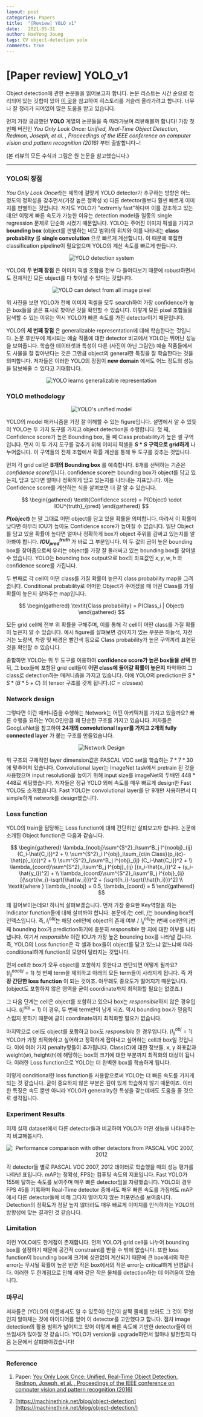 ```yaml
---
layout: post
categories: Papers
title:  "[Review] YOLO v1"
date:   2021-05-31
author: HaeYong Joung
tags: CV object-detection yolo
comments: true
---
```


[Paper review] YOLO_v1
===============

Object detection에 관한 논문들을 읽어보고자 합니다.
논문 리스트는 시간 순으로 정리되어 있는 깃헙이 있어 [이 곳](https://github.com/hoya012/deep_learning_object_detection)을 참고하여 히스토리를 거슬러 올라가려고 합니다. 너무나 잘 정리가 되어있어 많은 도움을 받고 있습니다.

먼저 가장 궁금했던 **YOLO** 계열의 논문들을 죽 따라가보며 리뷰해볼까 합니다! 가장 첫 번째 버전인 *You Only Look Once: Unified, Real-Time Object Detection, Redmon, Joseph, et al. , Proceedings of the IEEE conference on computer vision and pattern recognition (2016)* 부터 출발합니다~!

(본 리뷰의 모든 수식과 그림은 원 논문을 참고했습니다.)

- - -

### YOLO의 장점

*You Only Look Once*라는 제목에 걸맞게 YOLO detector가 추구하는 방향은 어느 정도의 정확성을 갖추면서(가장 높은 정확성 x) 다른 detector들보다 훨씬 빠르게 이미지를 판별하는 것입니다. 저자도 YOLO가 "extremly fast"하다며 이를 강조하고 있는데요! 이렇게 빠른 속도가 가능한 이유는 detection model을 일종의 single regression 문제로 단순화 시켰기 때문입니다. YOLO는 주어진 이미지 픽셀을 가지고 __bounding box__ (object를 판별하는 네모 범위)의 위치와 이를 나타내는 __class probability__ 를 __single convolution__ 으로 빠르게 계산합니다. 이 때문에 복잡한 classification pipeline이 필요없으며 YOLO의 계산 속도를 빠르게 만듭니다.

<p align="center">
  <img src="https://decision-J.github.io/assets/computer_vision/YOLO_v1/single.PNG" alt="YOLO detection system"/>
</p>

YOLO의 __두 번째 장점__ 은 이미지 픽셀 조합을 전부 다 들여다보기 때문에 robust하면서도 전체적인 모든 object를 다 찾아낼 수 있다는 것입니다.

<p align="center">
  <img src="https://decision-J.github.io/assets/computer_vision/YOLO_v1/all_pixel.PNG" alt="YOLO can detect from all image pixel"/>
</p>

위 사진을 보면 YOLO가 전체 이미지 픽셀을 모두 search하여 가장 confidence가 높은 box들을 굵은 표시로 찾아낸 것을 확인할 수 있습니다. 이렇게 모든 pixel 조합들을 탐색할 수 있는 이유는 역시 YOLO가 빠른 속도를 가진 detector이기 때문입니다.

YOLO의 __세 번째 장점__ 은 generalizable representation에 대해 학습한다는 것입니다. 논문 후반부에 제시되는 예술 작품에 대한 detector 비교에서 YOLO는 뛰어난 성능을 보여줍니다. 학습한 데이터셋과 특성이 다른 (사진이 아닌 그림인) 예술 작품들에서도 사물을 잘 잡아낸다는 것은 그만큼 object의 general한 특징을 잘 학습한다는 것을 의미합니다. 저자들은 이러한 YOLO의 장점이 __new domain__ 에서도 어느 정도의 성능을 담보해줄 수 있다고 기대합니다.

<p align="center">
  <img src="https://decision-J.github.io/assets/computer_vision/YOLO_v1/general.PNG" alt="YOLO learns generalizable representation"/>
</p>


### YOLO methodology

<p align="center">
  <img src="https://decision-J.github.io/assets/computer_vision/YOLO_v1/method.PNG" alt="YOLO's unified model"/>
</p>

YOLO의 model 매커니즘을 가장 잘 이해할 수 있는 figure입니다. 설명에서 알 수 있듯이 YOLO는 두 가지 도구를 가지고 object detection을 수행합니다. 첫 째, Confidence score가 높은 Bounding box, 둘 째 Class probability가 높은 셀 구역입니다. 먼저 이 두 가지 도구를 갖추기 위해 이미지 픽셀을 __$S * S$ 구역으로 grid하게__ 나누어줍니다. 이 구역들의 전체 조합에서 확률 계산을 통해 두 도구를 갖추는 것입니다.

먼저 각 grid cell은 __B개의 Bounding box__ 를 예측합니다. B개를 선택하는 기준은 *confidence score*입니다. confidence score는 bounding box가 object를 담고 있는지, 담고 있다면 얼마나 정확하게 담고 있는지를 나타내는 지표입니다. 이는 Confidence score를 계산하는 식을 살펴보면 더 잘 알 수 있습니다.

$$
\begin{gathered}
\textit{Confidence score} = P(Object) \cdot IOU^{truth}_{pred}
\end{gathered}
$$

__$P(object)$__ 는 말 그대로 어떤 object를 담고 있을 확률을 의미합니다. 따라서 이 확률이 낮다면 아무리 IOU가 높아도 Confidence score가 높아질 수 없습니다. 일단 Object를 담고 있을 확률이 높다면 얼마나 정확하게 box가 object 주위를 감싸고 있는지를 알아봐야 합니다. __$IOU^{truth}_{pred}$__ 가 바로 그 부분입니다. 이 두 값의 곱이 높은 bounding box를 찾아줌으로써 우리는 object를 가장 잘 둘러싸고 있는 bounding box를 찾아낼 수 있습니다.
YOLO는 bounding box output으로 box의 좌표값인 $x, y, w, h$ 와 confidence score를 가집니다.

두 번째로 각 cell이 어떤 class를 가질 확률이 높은지 class probability map을 그려줍니다. Conditional probability로 어떠한 Object가 주어졌을 때 어떤 Class를 가질 확률이 높은지 찾아주는 map입니다.

$$
\begin{gathered}
\textit{Class probability} = P(Class_i | Object)
\end{gathered}
$$

모든 grid cell에 전부 위 확률을 구해주며, 이를 통해 각 cell이 어떤 class를 가질 확률이 높은지 알 수 있습니다. 예시 figure를 살펴보면 강아지가 있는 부분은 하늘색, 자전거는 노랑색, 차량 및 배경은 빨간색 등으로 Class probability가 높은 구역끼리 표현된 것을 확인할 수 있습니다.

종합하면 YOLO는 위 두 도구를 이용하여 __confidence score가 높은 box들을 선택__ 한 뒤, 그 box들에 포함된 grid cell들이 __어떤 class에 들어갈 확률이 높은지__ 파악하여 그 class로 detection하는 매커니즘을 가지고 있습니다. 이에 YOLO의 prediction은 $S * S * (B * 5 + C)$ 의 tensor 구조를 갖게 됩니다.($C = classes$)

### Network design
그렇다면 이런 매커니즘을 수행하는 Network는 어떤 아키텍처를 가지고 있을까요?
빠른 수행을 요하는 YOLO인만큼 꽤 단순한 구조를 가지고 있습니다. 저자들은 GoogLeNet을 참고하여 __24개의 convolutional layer를 가지고 2개의 fully connected layer__ 가 붙는 구조를 만들었습니다.

<p align="center">
  <img src="https://decision-J.github.io/assets/computer_vision/YOLO_v1/model.PNG" alt="Network Design"/>
</p>

위 구조의 구체적인 layer dimension값은 PASCAL VOC set을 학습하는 $7 * 7 * 30$에 맞추어져 있습니다. Convolutional layer는 ImageNet task에서 pretrain 된 것을 사용했으며 input resolution을 높이기 위해 input size를 imageNet의 두배인 $448 * 448$로 세팅했습니다.
저자들은 정규 YOLO 외에 속도를 매우 빠르게 design한 Fast YOLO도 소개했습니다. Fast YOLO는 convolutional layer를 단 9개만 사용하면서 더 simple하게 network를 design했습니다.


### Loss function
YOLO의 train을 담당하는 Loss function에 대해 간단히만 살펴보고자 합니다. 논문에 소개된 Object function은 다음과 같습니다.

$$
\begin{gathered}
\lambda_{noobj}\sum^{S^2}_i\sum^B_j I^{noobj}_{ij} (C_i-\hat{C_i})^2 + \\
\sum^{S^2}_i I^{obj}_i\sum_{c\in Class}(p_i(c)-\hat{p}_i(c))^2 + \\
\sum^{S^2}_i\sum^B_j I^{obj}_{ij} (C_i-\hat{C_i})^2 + \\
\lambda_{coord}\sum^{S^2}_i\sum^B_j I^{obj}_{ij} [(x_i-\hat{x_i})^2 + (y_i-\hat{y_i})^2] + \\
\lambda_{coord}\sum^{S^2}_i\sum^B_j I^{obj}_{ij} [(\sqrt{w_i}-\sqrt{\hat{w_i}})^2 + (\sqrt{h_i}-\sqrt{\hat{h_i}})^2] \\
\textit{where } \lambda_{noobj} = 0.5, \lambda_{coord} = 5
\end{gathered}
$$

꽤 길어보이는데요! 하나씩 살펴보겠습니다. 먼저 가장 중요한 Key역할을 하는 Indicator function들에 대해 살펴봐야 합니다. 본문에 $i$는 cell, $j$는 bounding box의 인덱스입니다. 즉, $I^{obj}_i$는 해당 cell안에 object의 존재 여부 / $I^{obj}_{ij}$는 i번째 cell안의 j번째 bounding box가 prediction하기에 충분히 *responsible* 한 지에 대한 여부를 나타냅니다. 여기서 *responsible* 이란 IOU가 가장 높은 bounding box를 나타낼 겁니다. 즉, YOLO의 Loss function은 각 셀과 box들이 object를 담고 있느냐 없느냐에 따라 conditional하게 function의 모양이 달라지는 것입니다.

먼저 cell과 box가 모두 object를 포함하지 못한다고 판단되면 어떻게 될까요? ($I^{noobj}_{ij} = 1$) 첫 번째 term을 제외하고 아래의 모든 term들이 사라지게 됩니다. 즉 __가장 간단한 loss function__ 이 되는 것이죠. 아무래도 중요도가 떨어지기 때문입니다. (object도 포함하지 않은 영역을 굳이 coordinate까지 최적화할 필요는 없겠죠.)

그 다음 단계는 cell은 object를 포함하고 있으나 box는 *responsible*하지 않은 경우입니다. ($I^{obj}_{i} = 1$) 이 경우, 두 번째 term만이 남게 되죠. 역시 bounding box가 믿음직스럽지 못하기 때문에 굳이 coordinate까지 최적화할 필요가 없습니다.

마지막으로 cell도 object를 포함하고 box도 *responsible* 한 경우입니다. ($I^{obj}_{ij} = 1$) YOLO가 가장 최적화하고 싶어하고 정확하게 잡아내고 싶어하는 cell과 box일 것입니다. 이에 여러 가지 penalty항들이 추가됩니다. Class($C$)에 대한 정보들, x, y 좌표값과 weight($w$), height($h$)에 해당하는 box의 크기에 대한 부분까지 최적화의 대상이 됩니다. 이러한 Loss function으로 YOLO는 더 완벽한 box를 학습하게 됩니다.

이렇게 conditional한 loss function을 사용함으로써 YOLO는 더 빠른 속도를 가지게 되는 것 같습니다. 굳이 중요하지 않은 부분은 깊이 있게 학습하지 않기 때문이죠. 이러한 특징은 속도 뿐만 아니라 YOLO가 generality한 특성을 갖는데에도 도움을 줄 것으로 생각됩니다.



### Experiment Results
이제 실제 dataset에서 다른 detector들과 비교하여 YOLO가 어떤 성능을 나타내주는 지 비교해봅시다.

<p align="center">
  <img src="https://decision-J.github.io/assets/computer_vision/YOLO_v1/results.PNG" alt="Performance comparison with other detectors from PASCAL VOC 2007, 2012"/>
</p>

각 detector들 별로 PASCAL VOC 2007, 2012 데이터로 학습했을 때의 성능 평가를 나타낸 표입니다. mAP는 정확성, FPS는 컴퓨팅 속도의 지표입니다. Fast YOLO가 155에 달하는 속도를 보여주며 매우 빠른 detector임을 자랑했습니다. YOLO의 경우 FPS 45를 기록하며 Real-Time detector 중에서도 매우 빠른 속도를 가짐에도 mAP에서 다른 detector들에 비해 그다지 떨어지지 않는 퍼포먼스를 보여줍니다. Detection의 정확도가 정말 높지 않더라도 매우 빠르게 이미지를 인식하자는 YOLO의 방향성에 맞는 결과인 것 같습니다.


### Limitation
이런 YOLO에도 한계점이 존재합니다. 먼저 YOLO가 grid cell을 나누어 bounding box를 설정하기 때문에 공간적 constraint를 받을 수 밖에 없습니다.
또한 loss function이 bounding box에 크기에 상관없이 계산되기 때문에 큰 box에서의 작은 error는 무시될 확률이 높은 반면 작은 box에서의 작은 error는 critical하게 반영됩니다.
이러한 두 한계점으로 인해 새와 같은 작은 물체를 detection하는 데 어려움이 있습니다.

### 마무리
저자들은 (YOLO의 이름에서도 알 수 있듯이) 인간이 살짝 물체를 보아도 그 것이 무엇인지 알아채는 것에 아이디어를 얻어 이 detector를 고안했다고 합니다. 점차 image detection의 활용 범위가 넓어지고 있어 이렇게 빠른 속도에 기반한 detector들이 더 쓰임새가 많아질 것 같습니다. YOLO가 version을 upgrade하면서 얼마나 발전할지 다음 논문에서 살펴봐야겠습니다!

- - -
### Reference

1. Paper: [You Only Look Once: Unified, Real-Time Object Detection, Redmon, Joseph, et al. , Proceedings of the IEEE conference on computer vision and pattern recognition (2016)](https://www.cv-foundation.org/openaccess/content_cvpr_2016/papers/Redmon_You_Only_Look_CVPR_2016_paper.pdf)

2. [https://machinethink.net/blog/object-detection](https://machinethink.net/blog/object-detection/)
